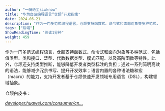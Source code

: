 ```yaml
---
author: "一骑绝尘sixknow"
title: "华为自研编程语言“仓颉”开发指南"
date: 2024-06-21
description: "作为一门多范式编程语言，仓颉支持函数式、命令式和面向对象等多种范式，包括值类型、类和接口、泛型、代数数据类型、模式匹配、以及高阶函数等特性。此外，仓颉还支持类型推断，能够降低开发者类型标注的负担；通过"
tags: ["后端"]
ShowReadingTime: "阅读1分钟"
weight: 459
---
```

作为一门多范式编程语言，仓颉支持函数式、命令式和面向对象等多种范式，包括值类型、类和接口、泛型、代数数据类型、模式匹配、以及高阶函数等特性。此外，仓颉还支持类型推断，能够降低开发者类型标注的负担；通过一系列简明高效的语法，能够减少冗余书写、提升开发效率；语言内置的各种语法糖和宏（macro）的能力，支持开发者基于仓颉快速开发领域专用语言（DSL），构建领域抽象。

仓颉白皮书：

_[developer.huawei.com/consumer/cn…](https://link.juejin.cn?target=https%3A%2F%2Fdeveloper.huawei.com%2Fconsumer%2Fcn%2Fdoc%2Fopenharmony-cangjie%2Fcj-wp-abstract "https://developer.huawei.com/consumer/cn/doc/openharmony-cangjie/cj-wp-abstract")_